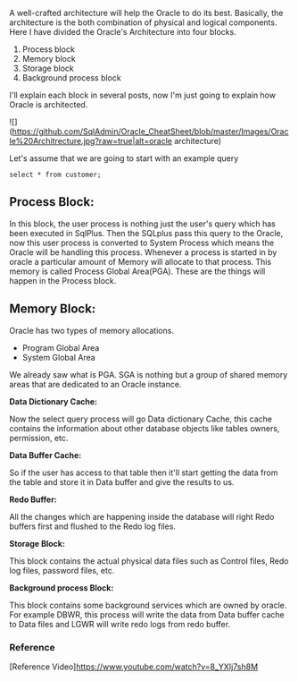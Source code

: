 A well-crafted architecture will help the Oracle to do its best. Basically, the architecture is the both combination of physical and logical components. Here I have divided the Oracle's Architecture into four blocks.

1. Process block
1. Memory block
1. Storage block
1. Background process block

I'll explain each block in several posts, now I'm just going to explain how Oracle is architected. 

![](https://github.com/SqlAdmin/Oracle_CheatSheet/blob/master/Images/Oracle%20Architrecture.jpg?raw=true|alt=oracle architecture)

Let's  assume that we are going to start with an example query 

````select * from customer;````

## Process Block:
In this block, the user process is nothing just the user's query which has been executed in SqlPlus. Then the SQLplus pass this query to the Oracle, now this user process is converted to System Process which means the Oracle will be handling this process. Whenever a process is started in by oracle a particular amount of Memory will allocate to that process. This memory is called Process Global Area(PGA). These are the things will happen in the Process block.

## Memory Block:
Oracle has two types of memory allocations.
* Program Global Area
* System Global Area

We already saw what is PGA. SGA is nothing but a group of shared memory areas that are dedicated to an Oracle instance. 

**Data Dictionary Cache:**

Now the select query process will go Data dictionary Cache, this cache contains the information about other database objects like tables owners, permission, etc. 

**Data Buffer Cache:**

So if the user has access to that table then it'll start getting the data from the table and store it in Data buffer and give the results to us. 

**Redo Buffer:** 

All the changes which are happening inside the database will right Redo buffers first and flushed to the Redo log files.

**Storage Block:** 

This block contains the actual physical data files such as Control files, Redo log files, password files, etc.


**Background process Block:**

This block contains some background services which are owned by oracle. For example DBWR, this process will write the data from Data buffer cache to Data files and LGWR will write redo logs from redo buffer.


### Reference 
[Reference Video]https://www.youtube.com/watch?v=8_YXIj7sh8M